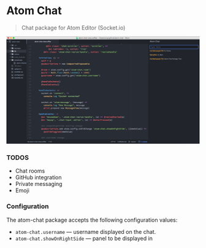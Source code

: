 Atom Chat
==========

>Chat package for Atom Editor (Socket.io)

![](screenshot.png)

[1]: http://mertkahyaoglu.github.io/brainballs/

### TODOS

* Chat rooms
* GitHub integration
* Private messaging
* Emoji

### Configuration

The atom-chat package accepts the following configuration values:

* `atom-chat.username` &mdash; username displayed on the chat.
* `atom-chat.showOnRightSide` &mdash; panel to be displayed in
